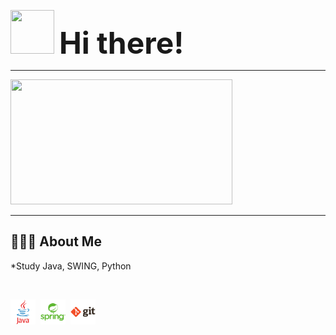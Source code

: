 <p><img alt="" src="https://i.pinimg.com/originals/6e/fc/e7/6efce734427b1198de0f36d9a4f2365f.gif" style="height:70px; width:70px" />&nbsp; <strong><span style="font-size:48px">Hi there!</span></strong></p>

<hr />
<p><img alt="" src="https://i.pinimg.com/originals/04/9a/66/049a66a882a54de0d228c247760bb384.gif" style="height:200px; width:355px" /></p>

<hr />
<h2>👨🏻&zwj;🎓 About Me</h2>

<p>*Study Java, SWING, Python</p>

<p>&nbsp;</p>
<div>
  <img src="https://github.com/devicons/devicon/blob/master/icons/java/java-original-wordmark.svg" title="Java" alt="Java" width="40" height="40"/>&nbsp;
  <img src="https://github.com/devicons/devicon/blob/master/icons/spring/spring-original-wordmark.svg" title="Spring" alt="Spring" width="40" height="40"/>&nbsp;
  <img src="https://github.com/devicons/devicon/blob/master/icons/git/git-original-wordmark.svg" title="Git" **alt="Git" width="40" height="40"/>
</div>
